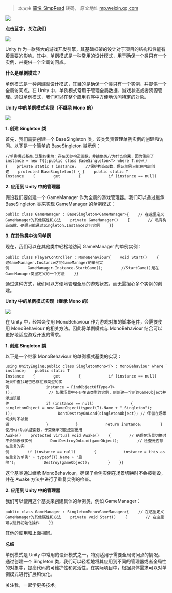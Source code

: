 > 本文由 [简悦 SimpRead](http://ksria.com/simpread/) 转码， 原文地址 [mp.weixin.qq.com](https://mp.weixin.qq.com/s?__biz=Mzg2MjUzMzcyOA==&mid=2247484067&idx=1&sn=c48d8782ec03236fcccc17f00c67bc0a&chksm=ce0723acf970aaba56ea34782f8d8c68f04ca18e045796e4d97724b680272d981d3a0d7f4170&scene=178&cur_album_id=3285418518473310211#rd)

![](https://mmbiz.qpic.cn/sz_mmbiz_gif/NSzqcbtSiaknicRDYeNibAHm96el8PJNTEkFDe8ib4hCJkJ9xPPIJSiaaWs4r1U3IJu1wPJ1eRUJKibricEegfPVP2oqw/640?wx_fmt=gif&from=appmsg)

**点击蓝字，关注我们**

![](https://mmbiz.qpic.cn/sz_mmbiz_png/NSzqcbtSiaknicRDYeNibAHm96el8PJNTEkWUOALjSe8C3QT6tb7qXPia6HEibTFd6YVURYj0glLiba4bwoGH8JFknZg/640?wx_fmt=png&from=appmsg)

Unity 作为一款强大的游戏开发引擎，其基础框架的设计对于项目的结构和性能有着重要的影响。其中，单例模式是一种常用的设计模式，用于确保一个类只有一个实例，并提供一个全局访问点。

**什么是单例模式？**

单例模式是一种创建型设计模式，其目的是确保一个类只有一个实例，并提供一个全局访问点。在 Unity 中，单例模式常用于管理全局数据、游戏状态或者资源管理。通过单例模式，我们可以在整个应用程序中方便地访问特定的对象。

  

**Unity 中的单例模式实现（不继承 Mono 的）**

![](https://mmbiz.qpic.cn/sz_mmbiz_png/NSzqcbtSiaknicRDYeNibAHm96el8PJNTEkmc2ZFSu86csXcVAicpeKtm3TdPBhVmFUxS9eRZ18KnYgbqApWzmKPkg/640?wx_fmt=png&from=appmsg)

**1. 创建 Singleton 类**

首先，我们需要创建一个 BaseSingleton 类，该类负责管理单例实例的创建和访问。以下是一个简单的 BaseSingleton 类示例：

```
//单例模式基类,泛型约束为：存在无参构造函数，非抽象类//为什么约束，因为使用了instance = new T();public class BaseSingleton<T> where T:new(){    private static T instance;    //保护构造函数，保证单例只能在内部创建    protected BaseSingleton() { }    public static T Instance    {        get        {            if (instance == null)            {                instance = new T();            }            return instance;        }    }}
```

**2. 应用到 Unity 中的管理器**

假设我们要创建一个 GameManager 作为全局的游戏管理器。我们可以通过继承 BaseSingleton 类来实现 GameManager 的单例模式：

```
public class GameManager : BaseSingleton<GameManager>{    // 在这里定义GameManager的其他属性和方法    private GameManager()    {        // 私有构造函数，确保只能通过Singleton.Instance访问实例    }}
```

**3. 在其他类中访问单例**

现在，我们可以在其他类中轻松地访问 GameManager 的单例实例：

```
public class PlayerController : MonoBehaviour{    void Start()    {        // 通过GameManager.Instance访问GameManager的单例实例        GameManager.Instance.StartGame();        //StartGame()是在GameManager类里定义的一个方法    }}
```

通过这种方式，我们可以方便地管理全局的游戏状态，而无需担心多个实例的创建。

  

**Unity 中的单例模式实现（继承 Mono 的）**

![](https://mmbiz.qpic.cn/sz_mmbiz_png/NSzqcbtSiaknicRDYeNibAHm96el8PJNTEkmc2ZFSu86csXcVAicpeKtm3TdPBhVmFUxS9eRZ18KnYgbqApWzmKPkg/640?wx_fmt=png&from=appmsg)

在 Unity 中，经常会使用 MonoBehaviour 作为游戏对象的脚本组件，会需要使用 MonoBehaviour 的相关方法。因此将单例模式与 MonoBehaviour 结合可以更好地适应游戏开发的需求。

**1. 创建 Singleton 类**

以下是一个继承 MonoBehaviour 的单例模式基类的实现：

```
using UnityEngine;public class SingletonMono<T> : MonoBehaviour where T : MonoBehaviour{    private static T instance;    public static T Instance    {        get        {            if (instance == null)            {                // 在场景中查找是否已存在该类型的实例                instance = FindObjectOfType<T>();                // 如果场景中不存在该类型的实例，则创建一个新的GameObject并添加该组件                if (instance == null)                {                    GameObject singletonObject = new GameObject(typeof(T).Name + "_Singleton");                    instance = singletonObject.AddComponent<T>();                    DontDestroyOnLoad(singletonObject); // 保留在场景切换时不被销毁                }            }            return instance;        }    } //使用virtual虚函数，子类继承可能还需要用Awake()    protected virtual void Awake()    {        // 确保在场景切换时不会销毁该实例        DontDestroyOnLoad(gameObject);        // 检查是否存在重复的实例        if (instance == null)        {            instance = this as T;        }        else        {            Debug.LogWarning("存在重复的单例" + typeof(T).Name + "删除");            Destroy(gameObject);        }    }}
```

这个基类通过继承 MonoBehaviour，确保了单例实例在场景切换时不会被销毁，并在 Awake 方法中进行了重复实例的检查。

**2. 应用到 Unity 中的管理器**

我们可以使用这个基类来创建具体的单例类，例如 GameManager：

```
public class GameManager : SingletonMono<GameManager>{    // 在这里定义GameManager的其他属性和方法    private void Start()    {        // 在这里可以进行初始化操作    }}
```

其他的使用和上面相同。

**总结**

单例模式是 Unity 中常用的设计模式之一，特别适用于需要全局访问点的情况。通过创建一个 Singleton 类，我们可以轻松地将其应用到不同的管理器或者全局性的对象中，提高代码的可维护性和灵活性。在实际项目中，根据具体需求可以对单例模式进行扩展和优化。

关注我，一起学更多技术。